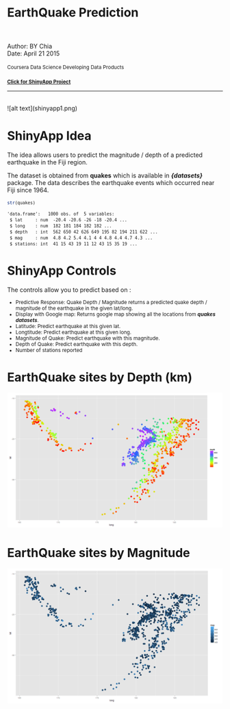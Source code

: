 EarthQuake Prediction
========================================================
<br><br>
Author: BY Chia  
Date: April 21 2015

<small>
Coursera Data Science  
Developing Data Products<br/><br/>
<b><a href="https://bychia.shinyapps.io/EarthQuake/">Click for ShinyApp Project</a></b>
<br/>
</small>

***
<br>
![alt text](shinyapp1.png)


ShinyApp Idea
========================================================

The idea allows users to predict the magnitude / depth of a predicted earthquake in the Fiji region.  
  
The dataset is obtained from **quakes** which is available in ***{datasets}*** package. The data describes the earthquake events which occurred near Fiji since 1964.
<small>

```r
str(quakes)
```

```
'data.frame':	1000 obs. of  5 variables:
 $ lat     : num  -20.4 -20.6 -26 -18 -20.4 ...
 $ long    : num  182 181 184 182 182 ...
 $ depth   : int  562 650 42 626 649 195 82 194 211 622 ...
 $ mag     : num  4.8 4.2 5.4 4.1 4 4 4.8 4.4 4.7 4.3 ...
 $ stations: int  41 15 43 19 11 12 43 15 35 19 ...
```
</small>


ShinyApp Controls
========================================================
The  controls allow you to predict based on :
<small>
- Predictive Response: Quake Depth / Magnitude returns a predicted quake depth / magnitude of the earthquake in the given lat/long.<br />
- Display with Google map: Returns google map showing all the locations from ***quakes datasets***.<br />
- Latitude: Predict earthquake at this given lat.<br />
- Longtitude: Predict earthquake at this given long.<br />
- Magnitude of Quake: Predict earthquake with this magnitude.<br />
- Depth of Quake: Predict earthquake with this depth.<br />
- Number of stations reported<br />
</small>


EarthQuake sites by Depth (km)
========================================================


![plot of chunk unnamed-chunk-3](presentation-figure/unnamed-chunk-3-1.png) 

EarthQuake sites by Magnitude
===
![plot of chunk unnamed-chunk-4](presentation-figure/unnamed-chunk-4-1.png) 
